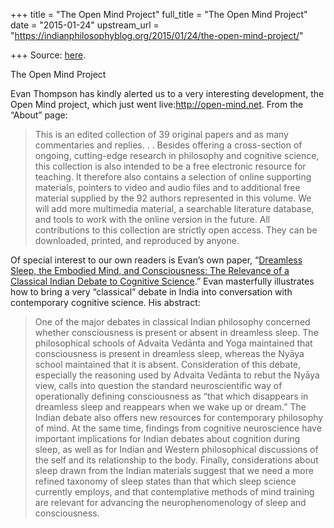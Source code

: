 +++
title = "The Open Mind Project"
full_title = "The Open Mind Project"
date = "2015-01-24"
upstream_url = "https://indianphilosophyblog.org/2015/01/24/the-open-mind-project/"

+++
Source: [here](https://indianphilosophyblog.org/2015/01/24/the-open-mind-project/).

The Open Mind Project

Evan Thompson has kindly alerted us to a very interesting development,
the Open Mind project, which just went live:<http://open-mind.net>.
From the “About” page:

> This is an edited collection of 39 original papers and as many
> commentaries and replies. . . Besides offering a cross-section of
> ongoing, cutting-edge research in philosophy and cognitive science,
> this collection is also intended to be a free electronic resource for
> teaching. It therefore also contains a selection of online supporting
> materials, pointers to video and audio files and to additional free
> material supplied by the 92 authors represented in this volume. We
> will add more multimedia material, a searchable literature database,
> and tools to work with the online version in the future. All
> contributions to this collection are strictly open access. They can be
> downloaded, printed, and reproduced by anyone.

Of special interest to our own readers is Evan’s own paper, “[Dreamless
Sleep, the Embodied Mind, and Consciousness: The Relevance of a
Classical Indian Debate to Cognitive
Science](http://open-mind.net/papers/dreamless-sleep-the-embodied-mind-and-consciousness-the-relevance-of-a-classical-indian-debate-to-cognitive-science).”
Evan masterfully illustrates how to bring a very “classical” debate in
India into conversation with contemporary cognitive science. His
abstract:

> One of the major debates in classical Indian philosophy concerned
> whether consciousness is present or absent in dreamless sleep. The
> philosophical schools of Advaita Vedānta and Yoga maintained that
> consciousness is present in dreamless sleep, whereas the Nyāya school
> maintained that it is absent. Consideration of this debate, especially
> the reasoning used by Advaita Vedānta to rebut the Nyāya view, calls
> into question the standard neuroscientific way of operationally
> defining consciousness as “that which disappears in dreamless sleep
> and reappears when we wake up or dream.” The Indian debate also offers
> new resources for contemporary philosophy of mind. At the same time,
> findings from cognitive neuroscience have important implications for
> Indian debates about cognition during sleep, as well as for Indian and
> Western philosophical discussions of the self and its relationship to
> the body. Finally, considerations about sleep drawn from the Indian
> materials suggest that we need a more refined taxonomy of sleep states
> than that which sleep science currently employs, and that
> contemplative methods of mind training are relevant for advancing the
> neurophenomenology of sleep and consciousness.


